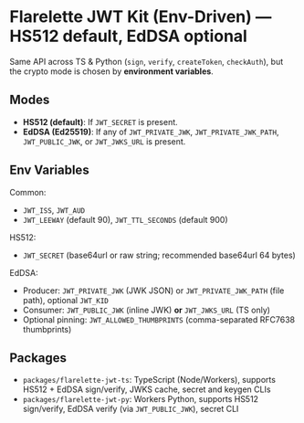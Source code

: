 
# Flarelette JWT Kit (Env-Driven) — HS512 default, EdDSA optional

Same API across TS & Python (`sign`, `verify`, `createToken`, `checkAuth`), but the crypto mode is chosen by **environment variables**.

## Modes
- **HS512 (default)**: If `JWT_SECRET` is present.
- **EdDSA (Ed25519)**: If any of `JWT_PRIVATE_JWK`, `JWT_PRIVATE_JWK_PATH`, `JWT_PUBLIC_JWK`, or `JWT_JWKS_URL` is present.

## Env Variables
Common:
- `JWT_ISS`, `JWT_AUD`
- `JWT_LEEWAY` (default 90), `JWT_TTL_SECONDS` (default 900)

HS512:
- `JWT_SECRET` (base64url or raw string; recommended base64url 64 bytes)

EdDSA:
- Producer: `JWT_PRIVATE_JWK` (JWK JSON) or `JWT_PRIVATE_JWK_PATH` (file path), optional `JWT_KID`
- Consumer: `JWT_PUBLIC_JWK` (inline JWK) **or** `JWT_JWKS_URL` (TS only)
- Optional pinning: `JWT_ALLOWED_THUMBPRINTS` (comma-separated RFC7638 thumbprints)

## Packages
- `packages/flarelette-jwt-ts`: TypeScript (Node/Workers), supports HS512 + EdDSA sign/verify, JWKS cache, secret and keygen CLIs
- `packages/flarelette-jwt-py`: Workers Python, supports HS512 sign/verify, EdDSA verify (via `JWT_PUBLIC_JWK`), secret CLI

